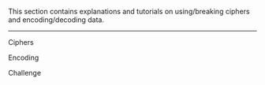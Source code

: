 This section contains explanations and tutorials on using/breaking ciphers and encoding/decoding data. 

---

Ciphers 

Encoding

Challenge